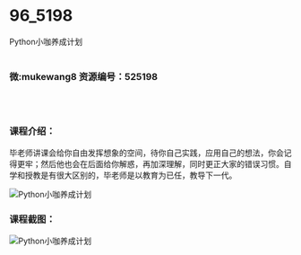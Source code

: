 # 96_5198
Python小咖养成计划
<br/></br>
<h3>微:mukewang8 资源编号：525198</h3>
<br/></br>
<h3>课程介绍：</h3>
<p>毕老师讲课会给你自由发挥想象的空间，待你自己实践，应用自己的想法，你会记得更牢；然后他也会在后面给你解惑，再加深理解，同时更正大家的错误习惯。自学和授教是有很大区别的，毕老师是以教育为已任，教导下一代。</p>
<p><img src="https://www.ko996.com/wp-content/uploads/img/2019/06/1-38-300x225.png" alt="Python小咖养成计划"></p>
<h3>课程截图：</h3>
<p><img src="https://www.ko996.com/wp-content/uploads/img/2019/06/2-37.png" alt="Python小咖养成计划"></p>
